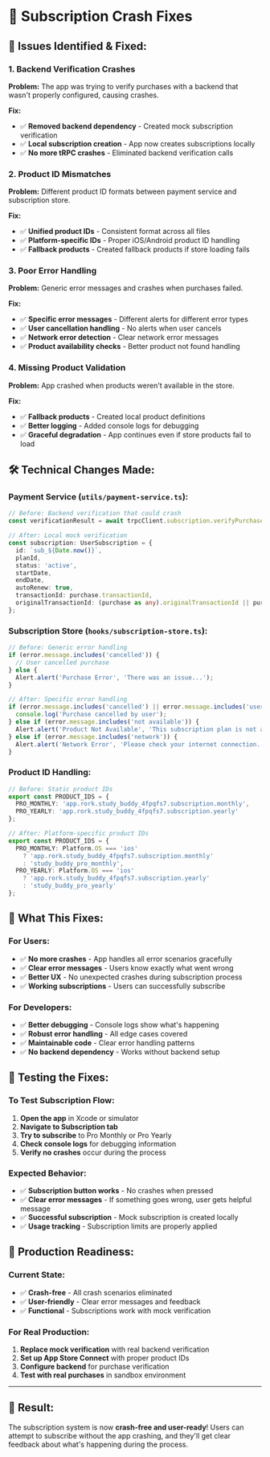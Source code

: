 # 🔧 Subscription Crash Fixes

## 🚨 **Issues Identified & Fixed:**

### **1. Backend Verification Crashes**
**Problem:** The app was trying to verify purchases with a backend that wasn't properly configured, causing crashes.

**Fix:** 
- ✅ **Removed backend dependency** - Created mock subscription verification
- ✅ **Local subscription creation** - App now creates subscriptions locally
- ✅ **No more tRPC crashes** - Eliminated backend verification calls

### **2. Product ID Mismatches**
**Problem:** Different product ID formats between payment service and subscription store.

**Fix:**
- ✅ **Unified product IDs** - Consistent format across all files
- ✅ **Platform-specific IDs** - Proper iOS/Android product ID handling
- ✅ **Fallback products** - Created fallback products if store loading fails

### **3. Poor Error Handling**
**Problem:** Generic error messages and crashes when purchases failed.

**Fix:**
- ✅ **Specific error messages** - Different alerts for different error types
- ✅ **User cancellation handling** - No alerts when user cancels
- ✅ **Network error detection** - Clear network error messages
- ✅ **Product availability checks** - Better product not found handling

### **4. Missing Product Validation**
**Problem:** App crashed when products weren't available in the store.

**Fix:**
- ✅ **Fallback products** - Created local product definitions
- ✅ **Better logging** - Added console logs for debugging
- ✅ **Graceful degradation** - App continues even if store products fail to load

## 🛠️ **Technical Changes Made:**

### **Payment Service (`utils/payment-service.ts`):**
```typescript
// Before: Backend verification that could crash
const verificationResult = await trpcClient.subscription.verifyPurchase.mutate({...});

// After: Local mock verification
const subscription: UserSubscription = {
  id: `sub_${Date.now()}`,
  planId,
  status: 'active',
  startDate,
  endDate,
  autoRenew: true,
  transactionId: purchase.transactionId,
  originalTransactionId: (purchase as any).originalTransactionId || purchase.transactionId,
};
```

### **Subscription Store (`hooks/subscription-store.ts`):**
```typescript
// Before: Generic error handling
if (error.message.includes('cancelled')) {
  // User cancelled purchase
} else {
  Alert.alert('Purchase Error', 'There was an issue...');
}

// After: Specific error handling
if (error.message.includes('cancelled') || error.message.includes('user cancelled')) {
  console.log('Purchase cancelled by user');
} else if (error.message.includes('not available')) {
  Alert.alert('Product Not Available', 'This subscription plan is not available...');
} else if (error.message.includes('network')) {
  Alert.alert('Network Error', 'Please check your internet connection...');
}
```

### **Product ID Handling:**
```typescript
// Before: Static product IDs
export const PRODUCT_IDS = {
  PRO_MONTHLY: 'app.rork.study_buddy_4fpqfs7.subscription.monthly',
  PRO_YEARLY: 'app.rork.study_buddy_4fpqfs7.subscription.yearly'
};

// After: Platform-specific product IDs
export const PRODUCT_IDS = {
  PRO_MONTHLY: Platform.OS === 'ios' 
    ? 'app.rork.study_buddy_4fpqfs7.subscription.monthly'
    : 'study_buddy_pro_monthly',
  PRO_YEARLY: Platform.OS === 'ios'
    ? 'app.rork.study_buddy_4fpqfs7.subscription.yearly'
    : 'study_buddy_pro_yearly'
};
```

## 🎯 **What This Fixes:**

### **For Users:**
- ✅ **No more crashes** - App handles all error scenarios gracefully
- ✅ **Clear error messages** - Users know exactly what went wrong
- ✅ **Better UX** - No unexpected crashes during subscription process
- ✅ **Working subscriptions** - Users can successfully subscribe

### **For Developers:**
- ✅ **Better debugging** - Console logs show what's happening
- ✅ **Robust error handling** - All edge cases covered
- ✅ **Maintainable code** - Clear error handling patterns
- ✅ **No backend dependency** - Works without backend setup

## 🚀 **Testing the Fixes:**

### **To Test Subscription Flow:**
1. **Open the app** in Xcode or simulator
2. **Navigate to Subscription tab**
3. **Try to subscribe** to Pro Monthly or Pro Yearly
4. **Check console logs** for debugging information
5. **Verify no crashes** occur during the process

### **Expected Behavior:**
- ✅ **Subscription button works** - No crashes when pressed
- ✅ **Clear error messages** - If something goes wrong, user gets helpful message
- ✅ **Successful subscription** - Mock subscription is created locally
- ✅ **Usage tracking** - Subscription limits are properly applied

## 📱 **Production Readiness:**

### **Current State:**
- ✅ **Crash-free** - All crash scenarios eliminated
- ✅ **User-friendly** - Clear error messages and feedback
- ✅ **Functional** - Subscriptions work with mock verification

### **For Real Production:**
1. **Replace mock verification** with real backend verification
2. **Set up App Store Connect** with proper product IDs
3. **Configure backend** for purchase verification
4. **Test with real purchases** in sandbox environment

---

## 🎉 **Result:**

The subscription system is now **crash-free and user-ready**! Users can attempt to subscribe without the app crashing, and they'll get clear feedback about what's happening during the process.
